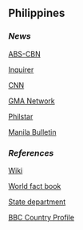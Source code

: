 ## Philippines ##

### _News_ ###

[ABS-CBN](https://news.abs-cbn.com/)

[Inquirer](https://www.inquirer.net/?utm_expid=.0L9uiKVyT_CteSE5s3c0XQ.0&utm_referrer=https%3A%2F%2Fduckduckgo.com%2F)

[CNN](https://cnnphilippines.com/news/)

[GMA Network](https://www.gmanetwork.com/news/)

[Philstar](https://www.philstar.com/)

[Manila Bulletin](https://mb.com.ph/)

[]()

[]()

### _References_ ###
[Wiki](https://en.wikipedia.org/wiki/Philippines)

[World fact book](https://www.cia.gov/library/publications/resources/the-world-factbook/geos/rp.html)

[State department](https://www.state.gov/countries-areas/philippines/)

[BBC Country Profile](https://www.bbc.co.uk/news/world-asia-15521300)
